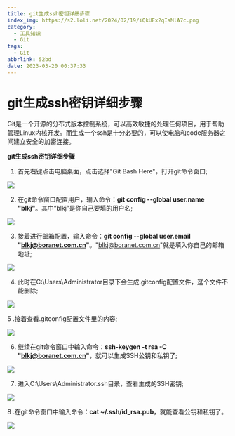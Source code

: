 ```yaml
---
title: git生成ssh密钥详细步骤
index_img: https://s2.loli.net/2024/02/19/iQkUEx2qIaMlA7c.png
category:
  - 工具知识
  - Git
tags:
  - Git
abbrlink: 52bd
date: 2023-03-20 00:37:33
---
```


<meta name="referrer" content="no-referrer"/>

# git生成ssh密钥详细步骤

Git是一个开源的分布式版本控制系统，可以高效敏捷的处理任何项目，用于帮助管理Linux内核开发。而生成一个ssh是十分必要的，可以使电脑和code服务器之间建立安全的加密连接。

**git生成ssh密钥详细步骤**

1. 首先右键点击电脑桌面，点击选择"Git Bash Here"，打开git命令窗口;

<img src="https://gitee.com/silent-learner/imgs/raw/master/imgs/%202023_Imgs/20240120180050.png"/>

2. 在git命令窗口配置用户，输入命令：**git config --global user.name "blkj"**。其中“blkj”是你自己要填的用户名;

<img src="https://gitee.com/silent-learner/imgs/raw/master/imgs/%202023_Imgs/20240120180111.png"/>

3. 接着进行邮箱配置，输入命令：**git config --global user.email "blkj@boranet.com.cn"**。"blkj@boranet.com.cn"就是填入你自己的邮箱地址;

<img src="https://gitee.com/silent-learner/imgs/raw/master/imgs/%202023_Imgs/20240120180133.png"/>

4. 此时在C:\Users\Administrator目录下会生成.gitconfig配置文件，这个文件不能删除;

<img src="https://gitee.com/silent-learner/imgs/raw/master/imgs/%202023_Imgs/20240120180142.png"/>

5 .接着查看.gitconfig配置文件里的内容;

<img src="https://gitee.com/silent-learner/imgs/raw/master/imgs/%202023_Imgs/20240120180426.png"/>

6. 继续在git命令窗口中输入命令：**ssh-keygen -t rsa -C "blkj@boranet.com.cn"**，就可以生成SSH公钥和私钥了;

<img src="https://gitee.com/silent-learner/imgs/raw/master/imgs/%202023_Imgs/20240120180152.png"/>

7. 进入C:\Users\Administrator\.ssh目录，查看生成的SSH密钥;

<img src="https://gitee.com/silent-learner/imgs/raw/master/imgs/%202023_Imgs/20240120180157.png"/>

8 .在git命令窗口中输入命令：**cat ~/.ssh/id_rsa.pub**，就能查看公钥和私钥了。

<img src="https://gitee.com/silent-learner/imgs/raw/master/imgs/%202023_Imgs/20240120180207.png"/>